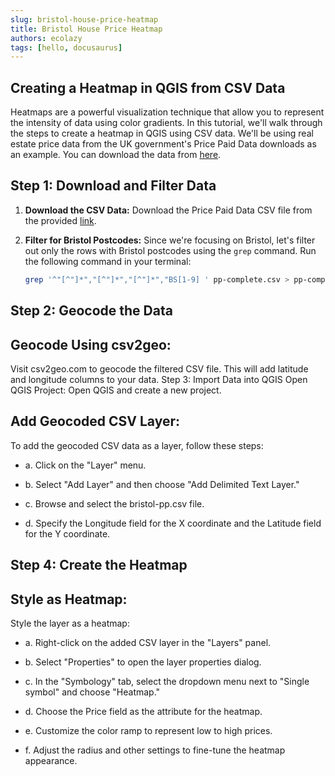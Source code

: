 ```yaml
---
slug: bristol-house-price-heatmap
title: Bristol House Price Heatmap
authors: ecolazy
tags: [hello, docusaurus]
---
```

## Creating a Heatmap in QGIS from CSV Data
Heatmaps are a powerful visualization technique that allow you to represent the intensity of data using color gradients. In this tutorial, we'll walk through the steps to create a heatmap in QGIS using CSV data. We'll be using real estate price data from the UK government's Price Paid Data downloads as an example. You can download the data from [here](https://www.gov.uk/government/statistical-data-sets/price-paid-data-downloads).

## Step 1: Download and Filter Data

1. **Download the CSV Data:**
   Download the Price Paid Data CSV file from the provided [link](https://www.gov.uk/government/statistical-data-sets/price-paid-data-downloads).

2. **Filter for Bristol Postcodes:**
   Since we're focusing on Bristol, let's filter out only the rows with Bristol postcodes using the `grep` command. Run the following command in your terminal:

   ```bash
   grep '^"[^"]*","[^"]*","[^"]*","BS[1-9] ' pp-complete.csv > pp-complete-bs.csv
    ```
## Step 2: Geocode the Data
## Geocode Using csv2geo:
Visit csv2geo.com to geocode the filtered CSV file. This will add latitude and longitude columns to your data.
Step 3: Import Data into QGIS
Open QGIS Project:
Open QGIS and create a new project.

## Add Geocoded CSV Layer:
To add the geocoded CSV data as a layer, follow these steps:

- a. Click on the "Layer" menu.

- b. Select "Add Layer" and then choose "Add Delimited Text Layer."

- c. Browse and select the bristol-pp.csv file.

- d. Specify the Longitude field for the X coordinate and the Latitude field for the Y coordinate.

## Step 4: Create the Heatmap
## Style as Heatmap:
Style the layer as a heatmap:

- a. Right-click on the added CSV layer in the "Layers" panel.

- b. Select "Properties" to open the layer properties dialog.

- c. In the "Symbology" tab, select the dropdown menu next to "Single symbol" and choose "Heatmap."

- d. Choose the Price field as the attribute for the heatmap.

- e. Customize the color ramp to represent low to high prices.

- f. Adjust the radius and other settings to fine-tune the heatmap appearance.

